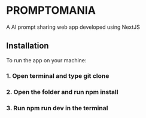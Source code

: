 # PROMPTOMANIA
A AI prompt sharing web app developed using NextJS

## Installation
To run the app on your machine:
### 1. Open terminal and type git clone <repository url>
### 2. Open the folder and run npm install
### 3. Run npm run dev in the terminal
